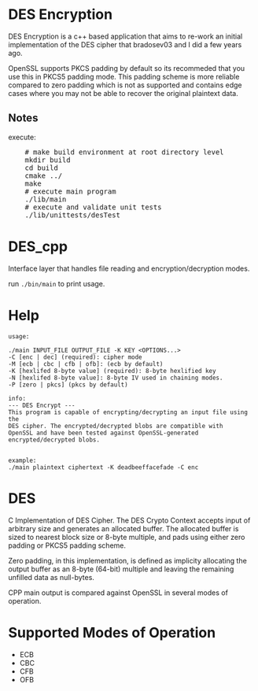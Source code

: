 # DES Encryption

DES Encryption is a c++ based application that aims to re-work an initial implementation of the DES cipher that bradosev03 and I did a few years ago. 

OpenSSL supports PKCS padding by default so its recommeded that you use this in PKCS5 padding mode. This padding scheme is more reliable compared to zero padding which is not as supported and contains edge cases where you may not be able to recover the original plaintext data.

## Notes
execute:
<pre>
    # make build environment at root directory level
    mkdir build
    cd build
    cmake ../
    make
    # execute main program
    ./lib/main
    # execute and validate unit tests
    ./lib/unittests/desTest
</pre>


# DES_cpp
Interface layer that handles file reading and encryption/decryption modes.

run ```./bin/main``` to print usage.

# Help
```
usage:

./main INPUT_FILE OUTPUT_FILE -K KEY <OPTIONS...>
-C [enc | dec] (required): cipher mode
-M [ecb | cbc | cfb | ofb]: (ecb by default)
-K [hexlifed 8-byte value] (required): 8-byte hexlified key
-N [hexlifed 8-byte value]: 8-byte IV used in chaining modes.
-P [zero | pkcs] (pkcs by default)

info:
--- DES Encrypt ---
This program is capable of encrypting/decrypting an input file using the
DES cipher. The encrypted/decrypted blobs are compatible with
OpenSSL and have been tested against OpenSSL-generated
encrypted/decrypted blobs.


example:
./main plaintext ciphertext -K deadbeeffacefade -C enc
```

# DES
C Implementation of DES Cipher. The DES Crypto Context accepts input of arbitrary size and generates an allocated buffer. The allocated buffer is sized to nearest block size or 8-byte multiple, and pads using either zero padding or PKCS5 padding scheme.

Zero padding, in this implementation, is defined as implicity allocating the output buffer as an 8-byte (64-bit) multiple and leaving the remaining unfilled data as null-bytes.

CPP main output is compared against OpenSSL in several modes of operation.

# Supported Modes of Operation
* ECB
* CBC
* CFB
* OFB

